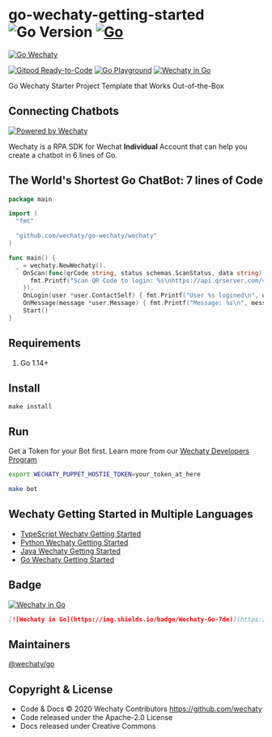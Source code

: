 # go-wechaty-getting-started ![Go Version](https://img.shields.io/github/go-mod/go-version/wechaty/go-wechaty) [![Go](https://github.com/wechaty/go-wechaty-getting-started/workflows/Go/badge.svg)](https://github.com/wechaty/go-wechaty-getting-started/actions?query=workflow%3AGo)

[![Go Wechaty](https://wechaty.github.io/go-wechaty/images/go-wechaty.png)](https://github.com/wechaty/go-wechaty-getting-started)

[![Gitpod Ready-to-Code](https://img.shields.io/badge/Gitpod-Ready--to--Code-blue?logo=gitpod)](https://gitpod.io/#https://github.com/wechaty/go-wechaty-getting-started) 
[![Go Playground](https://img.shields.io/badge/Go-Playground-7de)](https://play.golang.org/p/JGw_2TrVQeg)
[![Wechaty in Go](https://img.shields.io/badge/Wechaty-Go-7de)](https://github.com/wechaty/go-wechaty)

Go Wechaty Starter Project Template that Works Out-of-the-Box

## Connecting Chatbots

[![Powered by Wechaty](https://img.shields.io/badge/Powered%20By-Wechaty-brightgreen.svg)](https://github.com/Wechaty/wechaty)

Wechaty is a RPA SDK for Wechat **Individual** Account that can help you create a chatbot in 6 lines of Go.

## The World's Shortest Go ChatBot: 7 lines of Code

```go
package main

import (
  "fmt"

  "github.com/wechaty/go-wechaty/wechaty"
)

func main() {
  _ = wechaty.NewWechaty().
    OnScan(func(qrCode string, status schemas.ScanStatus, data string) {
      fmt.Printf("Scan QR Code to login: %s\nhttps://api.qrserver.com/v1/create-qr-code/?data=%s\n", status, qrCode)
    }).
    OnLogin(user *user.ContactSelf) { fmt.Printf("User %s logined\n", user) }).
    OnMessage(message *user.Message) { fmt.Printf("Message: %s\n", message) }).
    Start()
}
```

## Requirements

1. Go 1.14+

## Install

```shell
make install
```

## Run

Get a Token for your Bot first. Learn more from our [Wechaty Developers Program](https://github.com/wechaty/wechaty/wiki/Wechaty-Developer-Program)

```sh
export WECHATY_PUPPET_HOSTIE_TOKEN=your_token_at_here

make bot
```

## Wechaty Getting Started in Multiple Languages

- [TypeScript Wechaty Getting Started](https://github.com/wechaty/wechaty-getting-started)
- [Python Wechaty Getting Started](https://github.com/wechaty/python-wechaty-getting-started)
- [Java Wechaty Getting Started](https://github.com/wechaty/java-wechaty-getting-started)
- [Go Wechaty Getting Started](https://github.com/wechaty/go-wechaty-getting-started)

## Badge

[![Wechaty in Go](https://img.shields.io/badge/Wechaty-Go-7de)](https://github.com/wechaty/go-wechaty)

```md
[![Wechaty in Go](https://img.shields.io/badge/Wechaty-Go-7de)](https://github.com/wechaty/go-wechaty)
```

## Maintainers

[@wechaty/go](https://github.com/orgs/wechaty/teams/go/members)

## Copyright & License

- Code & Docs © 2020 Wechaty Contributors <https://github.com/wechaty>
- Code released under the Apache-2.0 License
- Docs released under Creative Commons
